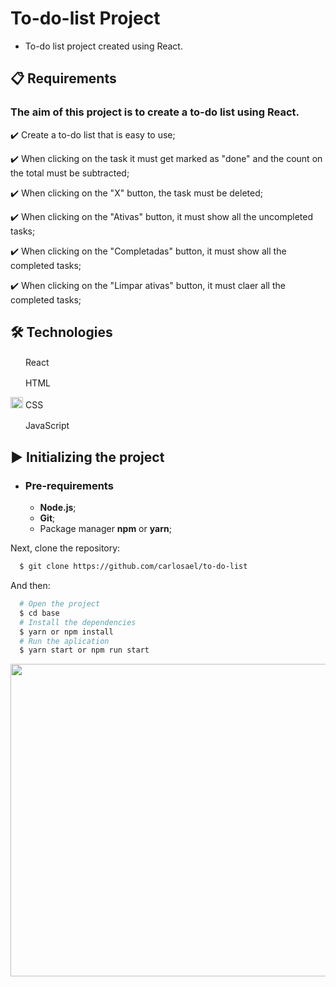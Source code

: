 # To-do-list Project

- To-do list project created using React.

## 📋 Requirements

### The aim of this project is to create a to-do list using React.

✔️ Create a to-do list that is easy to use;

✔️ When clicking on the task it must get marked as "done" and the count on the total must be subtracted;

✔️ When clicking on the "X" button, the task must be deleted;

✔️ When clicking on the "Ativas" button, it must show all the uncompleted tasks;

✔️ When clicking on the "Completadas" button, it must show all the completed tasks;

✔️ When clicking on the "Limpar ativas" button, it must claer all the completed tasks;

## 🛠 Technologies

<img src="https://upload.wikimedia.org/wikipedia/commons/thumb/a/a7/React-icon.svg/1200px-React-icon.svg.png" width="20" height="16" /> React

<img src="https://image.flaticon.com/icons/png/512/732/732212.png" width="20" height="16" /> HTML

<img src="https://www.pinclipart.com/picdir/middle/175-1759459_eng-a-med-kamel-frameworks-css-css-logo.png" width="20" height="18" /> CSS

<img src="https://www.kindpng.com/picc/m/67-678384_transparent-javascript-icon-png-png-download.png" width="16" height="16" /> &nbsp;JavaScript

## ▶️ Initializing the project

- ### **Pre-requirements**

  - **Node.js**;
  - **Git**;
  - Package manager **npm** or **yarn**;

Next, clone the repository:

```sh
  $ git clone https://github.com/carlosael/to-do-list
```

And then:

```sh
  # Open the project
  $ cd base
  # Install the dependencies
  $ yarn or npm install
  # Run the aplication
  $ yarn start or npm run start
```

<img src="https://i.imgur.com/3h2DZqf.gif" width="1000" height="500" />
